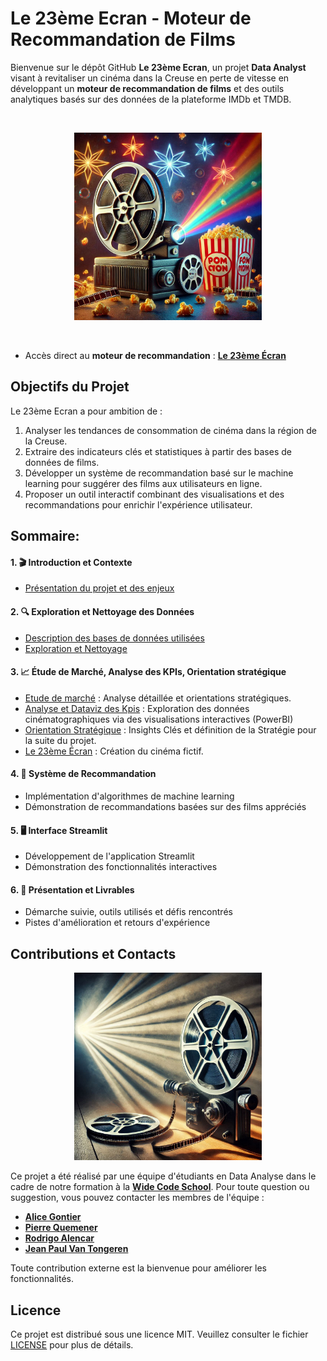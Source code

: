 # Le 23ème Ecran - Moteur de Recommandation de Films
Bienvenue sur le dépôt GitHub **Le 23ème Ecran**, un projet **Data Analyst** visant à revitaliser un cinéma dans la Creuse en perte de vitesse en développant un **moteur de recommandation de films** et des outils analytiques basés sur des données de la plateforme IMDb et TMDB.

<br>
<p align="center">
  <img src="./donnees/images/IMG_0259.JPG" alt="Logo Cinéma" width="300">
</p>
<br>

- Accès direct au **moteur de recommandation** : **[Le 23ème Écran](https://movie-recommendation-project-wcs-bleu-sauvage.streamlit.app/)**

## Objectifs du Projet

Le 23ème Ecran a pour ambition de :

1. Analyser les tendances de consommation de cinéma dans la région de la Creuse.
2. Extraire des indicateurs clés et statistiques à partir des bases de données de films.
3. Développer un système de recommandation basé sur le machine learning pour suggérer des films aux utilisateurs en ligne.
4. Proposer un outil interactif combinant des visualisations et des recommandations pour enrichir l'expérience utilisateur.

## Sommaire:

#### 1. 🎬 Introduction et Contexte
   - [Présentation du projet et des enjeux](./donnees/md/projet_enjeux.md)

#### 2. 🔍 Exploration et Nettoyage des Données
   - [Description des bases de données utilisées](./donnees/md/description_bdd.md)
   - [Exploration et Nettoyage](./donnees/md/intro_bdd.md)

#### 3. 📈 Étude de Marché, Analyse des KPIs, Orientation stratégique
   - [Etude de marché](/donnees/md/etude_de_marche.md) : Analyse détaillée et orientations stratégiques.
   - [Analyse et Dataviz des Kpis](./donnees/md/analyse_kpi.md) : Exploration des données cinématographiques via des visualisations interactives (PowerBI)
   - [Orientation Stratégique](/donnees/md/axes_strategiques.md) : Insights Clés et définition de la Stratégie pour la suite du projet.
   - [Le 23ème Écran](./donnees/md/le_23eme_ecran_identite.md) : Création du cinéma fictif.

#### 4. 🤖 Système de Recommandation
   - Implémentation d'algorithmes de machine learning
   - Démonstration de recommandations basées sur des films appréciés

#### 5. 🖥️ Interface Streamlit
   - Développement de l'application Streamlit
   - Démonstration des fonctionnalités interactives

#### 6. 📑 Présentation et Livrables
   - Démarche suivie, outils utilisés et défis rencontrés
   - Pistes d'amélioration et retours d'expérience

## Contributions et Contacts

<p align="center">
  <img src="./donnees/images/IMG_0256.JPG?raw=true" alt="Logo Cinéma" width="300">
</p>

Ce projet a été réalisé par une équipe d'étudiants en Data Analyse dans le cadre de notre formation à la **[Wide Code School](https://www.wildcodeschool.com/)**. Pour toute question ou suggestion, vous pouvez contacter les membres de l'équipe :

- **[Alice Gontier](https://github.com/aliceaupaysdesdata)**
- **[Pierre Quemener](https://github.com/Pierre-Q)** 
- **[Rodrigo Alencar](https://github.com/hawdgeal)** 
- **[Jean Paul Van Tongeren](https://github.com/jpvt-data)**

Toute contribution externe est la bienvenue pour améliorer les fonctionnalités.

## Licence
Ce projet est distribué sous une licence MIT. Veuillez consulter le fichier [LICENSE](LICENSE) pour plus de détails.
